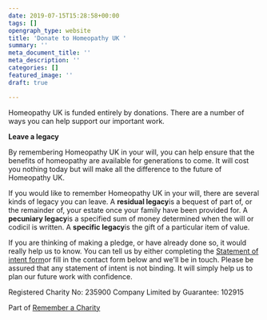 ```yaml
---
date: 2019-07-15T15:28:58+00:00
tags: []
opengraph_type: website
title: 'Donate to Homeopathy UK '
summary: ''
meta_document_title: ''
meta_description: ''
categories: []
featured_image: ''
draft: true

---
```

Homeopathy UK is funded entirely by donations. There are a number of ways you can help support our important work.

**Leave a legacy**

By remembering Homeopathy UK in your will, you can help ensure that the benefits of homeopathy are available for generations to come. It will cost you nothing today but will make all the difference to the future of Homeopathy UK. 

If you would like to remember Homeopathy UK in your will, there are several kinds of legacy you can leave. A **residual legacy**is a bequest of part of, or the remainder of, your estate once your family have been provided for. A **pecuniary legacy**is a specified sum of money determined when the will or codicil is written. A **specific legacy**is the gift of a particular item of value.

If you are thinking of making a pledge, or have already done so, it would really help us to know. You can tell us by either completing the [Statement of intent form](https://res.cloudinary.com/homeopathyuk/v1557403245/bha/Legacy_leaflet_insert.pdf)or fill in the contact form below and we'll be in touch. Please be assured that any statement of intent is not binding. It will simply help us to plan our future work with confidence.

Registered Charity No: 235900 Company Limited by Guarantee: 102915

Part of [Remember a Charity](http://www.rememberacharity.org.uk/)
